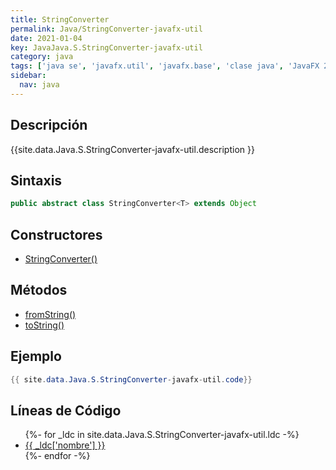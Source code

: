 ```yaml
---
title: StringConverter
permalink: Java/StringConverter-javafx-util
date: 2021-01-04
key: JavaJava.S.StringConverter-javafx-util
category: java
tags: ['java se', 'javafx.util', 'javafx.base', 'clase java', 'JavaFX 2.0']
sidebar: 
  nav: java
---
```


## Descripción
{{site.data.Java.S.StringConverter-javafx-util.description }}

## Sintaxis
~~~java
public abstract class StringConverter<T> extends Object
~~~

## Constructores
* [StringConverter()](/Java/StringConverter-javafx-util/StringConverter/)

## Métodos
* [fromString()](/Java/StringConverter-javafx-util/fromString)
* [toString()](/Java/StringConverter-javafx-util/toString)

## Ejemplo
~~~java
{{ site.data.Java.S.StringConverter-javafx-util.code}}
~~~

## Líneas de Código
<ul>
{%- for _ldc in site.data.Java.S.StringConverter-javafx-util.ldc -%}
   <li>
       <a href="{{_ldc['url'] }}">{{ _ldc['nombre'] }}</a>
   </li>
{%- endfor -%}
</ul>
